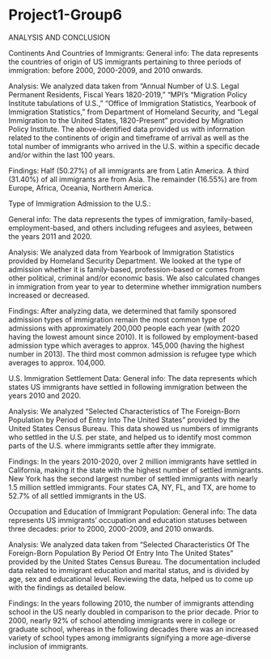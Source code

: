 # Project1-Group6

ANALYSIS AND CONCLUSION

Continents And Countries of Immigrants:
General info: The data represents the countries of origin of US immigrants pertaining to three periods of immigration: before 2000, 2000-2009, and 2010 onwards. 

Analysis: 
We analyzed data taken from “Annual Number of U.S. Legal Permanent Residents, Fiscal Years 1820-2019,” “MPI’s “Migration Policy Institute tabulations of U.S.,” “Office of Immigration Statistics, Yearbook of Immigration Statistics,” from Department of Homeland Security, and “Legal Immigration to the United States, 1820-Present” provided by Migration Policy Institute. The above-identified data provided us with information related to the continents of origin and timeframe of arrival as well as the total number of immigrants who arrived in the U.S. within a specific decade and/or within the last 100 years. 

Findings:
Half (50.27%) of all immigrants are from Latin America. A third (31.40%) of all immigrants are from Asia. The remainder (16.55%) are from Europe, Africa, Oceania, Northern America.

 Type of Immigration Admission to the U.S.:
 
General info: The data represents the types of immigration, family-based, employment-based, and others including refugees and asylees, between the years 2011 and 2020.

 Analysis:
We analyzed data from Yearbook of Immigration Statistics provided by Homeland Security Department. We looked at the type of admission whether it is family-based, profession-based or comes from other political, criminal and/or economic basis. We also calculated changes in immigration from year to year to determine whether immigration numbers increased or decreased.

Findings:
After analyzing data, we determined that family sponsored admission types of immigration remain the most common type of admissions with approximately 200,000 people each year (with 2020 having the lowest amount since 2010). It is followed by employment-based admission type which averages to approx. 145,000 (having the highest number in 2013). The third most common admission is refugee type which averages to approx. 104,000.  
 
U.S. Immigration Settlement Data:
General info: The data represents which states US immigrants have settled in following immigration between the years 2010 and 2020.

 Analysis: 
We analyzed “Selected Characteristics of The Foreign-Born Population by Period of Entry Into The United States” provided by the United States Census Bureau. This data showed us numbers of immigrants who settled in the U.S. per state,  and helped us to identify most common parts of the U.S. where immigrants settle after they immigrate.

Findings:
In the years 2010-2020, over 2 million immigrants have settled in California, making it the state with the highest number of settled immigrants. New York has the second largest number of settled immigrants with nearly 1.5 million settled immigrants. Four states CA, NY, FL, and TX, are home to 52.7% of all settled immigrants in the US.

 Occupation and Education of Immigrant Population:
General info: The data represents US immigrants’ occupation and education statuses between three decades: prior to 2000, 2000-2009, and 2010 onwards.

Analysis:
We analyzed data taken from “Selected Characteristics Of The Foreign-Born Population By Period Of Entry Into The United States” provided by the United States Census Bureau. The documentation included data related to immigrant education and marital status, and is divided by age, sex and educational level. Reviewing the data, helped us to come up with the findings as detailed below.

Findings:
In the years following 2010, the number of immigrants attending school in the US nearly doubled in comparison to the prior decade. Prior to 2000, nearly 92% of school attending immigrants were in college or graduate school, whereas in the following decades there was an increased variety of school types among immigrants signifying a more age-diverse inclusion of immigrants.

